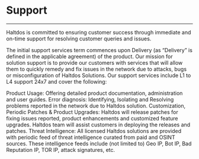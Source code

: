 # Support
----

Haltdos is committed to ensuring customer success through immediate and on-time support for resolving customer queries and issues.  

The initial support services term commences upon Delivery (as “Delivery” is defined in the applicable agreement) of the product. Our mission for solution support is to provide our customers with services that will allow them to quickly remedy and fix issues in the network due to attacks, bugs or misconfiguration of Haltdos Solutions. Our support services include L1 to L4 support 24x7 and cover the following:

Product Usage: Offering detailed product documentation, administration and user guides.
Error diagnosis: Identifying, Isolating and Resolving problems reported in the network due to Haltdos
solution.
Customization, Periodic Patches & Product Upgrades: Haltdos will release patches for fixing issues
reported, product enhancements and customized feature upgrades. Haltdos team will assist customers
in deploying the releases and patches.
Threat Intelligence: All licensed Haltdos solutions are provided with periodic feed of threat intelligence
curated from paid and OSINT sources. These intelligence feeds include (not limited to) Geo IP, Bot IP,
Bad Reputation IP, TOR IP, attack signatures, etc.